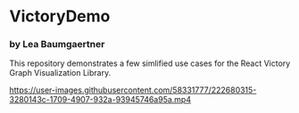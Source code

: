 # VictoryDemo
### by Lea Baumgaertner
This repository demonstrates a few simlified use cases for the React Victory Graph Visualization Library.

https://user-images.githubusercontent.com/58331777/222680315-3280143c-1709-4907-932a-93945746a95a.mp4

